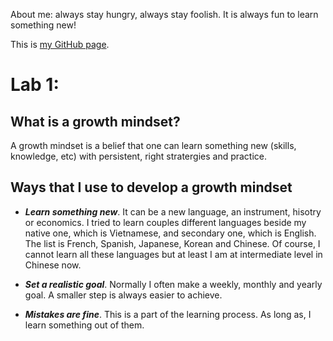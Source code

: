 About me: always stay hungry, always stay foolish. It is always fun to learn something new!

This is [my GitHub page](https://github.com/phamthuhuong91).

# Lab 1: 

## What is a growth mindset?
A growth mindset is a belief that one can learn something new (skills, knowledge, etc) with persistent, right stratergies and practice. 

## Ways that I use to develop a growth mindset
* ***Learn something new***. It can be a new language, an instrument, hisotry or economics. I tried to learn couples different languages beside my native one, which is Vietnamese, and secondary one, which is English. The list is French, Spanish, Japanese, Korean and Chinese. Of course, I cannot learn all these languages but at least I am at intermediate level in Chinese now. 

* ***Set a realistic goal***. Normally I often make a weekly, monthly and yearly goal. A smaller step is always easier to achieve.  

* ***Mistakes are fine***. This is a part of the learning process. As long as, I learn something out of them.  
